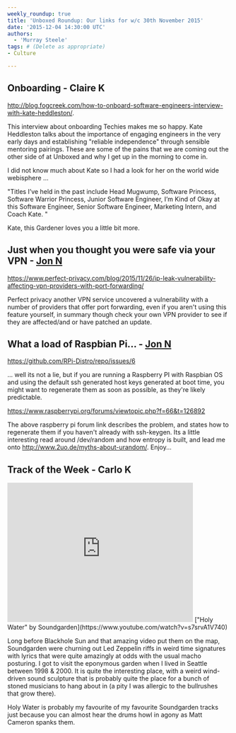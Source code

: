 ```yaml
---
weekly_roundup: true
title: 'Unboxed Roundup: Our links for w/c 30th November 2015'
date: '2015-12-04 14:30:00 UTC'
authors:
  - 'Murray Steele'
tags: # (Delete as appropriate)
- Culture

---
```


## Onboarding - Claire K

http://blog.fogcreek.com/how-to-onboard-software-engineers-interview-with-kate-heddleston/.

This interview about onboarding Techies makes me so happy. Kate Heddleston talks about the importance of engaging engineers in the very early days and establishing "reliable independence" through sensible mentoring pairings. These are some of the pains that we are coming out the other side of at Unboxed and why I get up in the morning to come in.

I did not know much about Kate so I had a look for her on the world wide webisphere ...

"Titles I’ve held in the past include Head Mugwump, Software Princess, Software Warrior Princess, Junior Software Engineer, I’m Kind of Okay at this Software Engineer, Senior Software Engineer, Marketing Intern, and Coach Kate. "

Kate, this Gardener loves you a little bit more.

## Just when you thought you were safe via your VPN - [Jon N](/team#jon-normington)

https://www.perfect-privacy.com/blog/2015/11/26/ip-leak-vulnerability-affecting-vpn-providers-with-port-forwarding/

Perfect privacy another VPN service uncovered a vulnerability with a number of
providers that offer port forwarding, even if you aren't using this feature
yourself, in summary though check your own VPN provider to see if they are
affected/and or have patched an update.

## What a load of Raspbian Pi... - [Jon N](/team#jon-normington)

https://github.com/RPi-Distro/repo/issues/6

... well its not a lie, but if you are running a Raspberry PI with Raspbian OS
and using the default ssh generated host keys generated at boot time, you might
want to regenerate them as soon as possible, as they're likely predictable.

https://www.raspberrypi.org/forums/viewtopic.php?f=66&t=126892

The above raspberry pi forum link describes the problem, and states how to
regenerate them if you haven't already with ssh-keygen.  Its a little
interesting read around /dev/random and how entropy is built,
and lead me onto http://www.2uo.de/myths-about-urandom/. Enjoy...

## Track of the Week - Carlo K

<iframe width="420" height="315" src="https://www.youtube.com/embed/s7srvA1V740" frameborder="0" allowfullscreen></iframe>
["Holy Water" by Soundgarden](https://www.youtube.com/watch?v=s7srvA1V740)

Long before Blackhole Sun and that amazing video put them on the map, Soundgarden were churning out Led Zeppelin riffs in weird time signatures with lyrics that were quite amazingly at odds with the usual macho posturing. I got to visit the eponymous garden when I lived in Seattle between 1998 & 2000. It is quite the interesting place, with a weird wind-driven sound sculpture that is probably quite the place for a bunch of stoned musicians to hang about in (a pity I was allergic to the bullrushes that grow there).

Holy Water is probably my favourite of my favourite Soundgarden tracks just because you can almost hear the drums howl in agony as Matt Cameron spanks them.
